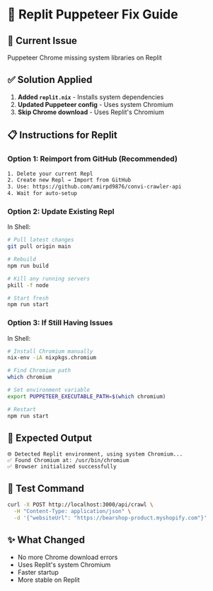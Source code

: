 # 🔧 Replit Puppeteer Fix Guide

## 🚨 Current Issue
Puppeteer Chrome missing system libraries on Replit

## ✅ Solution Applied
1. **Added `replit.nix`** - Installs system dependencies
2. **Updated Puppeteer config** - Uses system Chromium
3. **Skip Chrome download** - Uses Replit's Chromium

## 📋 Instructions for Replit

### Option 1: Reimport from GitHub (Recommended)
```bash
1. Delete your current Repl
2. Create new Repl → Import from GitHub
3. Use: https://github.com/amirpd9876/convi-crawler-api
4. Wait for auto-setup
```

### Option 2: Update Existing Repl
In Shell:
```bash
# Pull latest changes
git pull origin main

# Rebuild
npm run build

# Kill any running servers
pkill -f node

# Start fresh
npm run start
```

### Option 3: If Still Having Issues
In Shell:
```bash
# Install Chromium manually
nix-env -iA nixpkgs.chromium

# Find Chromium path
which chromium

# Set environment variable
export PUPPETEER_EXECUTABLE_PATH=$(which chromium)

# Restart
npm run start
```

## 🎯 Expected Output
```
🌐 Detected Replit environment, using system Chromium...
✅ Found Chromium at: /usr/bin/chromium
✅ Browser initialized successfully
```

## 📝 Test Command
```bash
curl -X POST http://localhost:3000/api/crawl \
  -H "Content-Type: application/json" \
  -d '{"websiteUrl": "https://bearshop-product.myshopify.com"}'
```

## ✨ What Changed
- No more Chrome download errors
- Uses Replit's system Chromium
- Faster startup
- More stable on Replit

